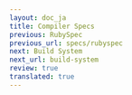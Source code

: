 ```yaml
---
layout: doc_ja
title: Compiler Specs
previous: RubySpec
previous_url: specs/rubyspec
next: Build System
next_url: build-system
review: true
translated: true
---
```

